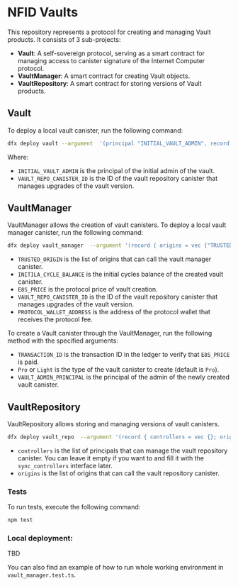 # NFID Vaults

This repository represents a protocol for creating and managing Vault products. It consists of 3 sub-projects:

- **Vault**: A self-sovereign protocol, serving as a smart contract for managing access to canister signature of the Internet Computer protocol.
- **VaultManager**: A smart contract for creating Vault objects.
- **VaultRepository**: A smart contract for storing versions of Vault products.

## Vault

To deploy a local vault canister, run the following command:

```bash
dfx deploy vault --argument  '(principal "INITIAL_VAULT_ADMIN", record { origins = vec {}; repo_canister = "VAULT_REPO_CANISTER_ID" })'
```
Where:

- `INITIAL_VAULT_ADMIN` is the principal of the initial admin of the vault.
- `VAULT_REPO_CANISTER_ID` is the ID of the vault repository canister that manages upgrades of the vault version.

## VaultManager

VaultManager allows the creation of vault canisters. To deploy a local vault manager canister, run the following command:

```bash
dfx deploy vault_manager  --argument '(record { origins = vec {"TRUSTED_ORIGIN";}; initial_cycles_balance = INITILA_CYCLE_BALANCE : nat; icp_price = E8S_PRICE : nat64; repo_canister_id = "VAULT_REPO_CANISTER_ID"; destination_address = "PROTOCOL_WALLET_ADDRESS" } )'
```

- `TRUSTED_ORIGIN` is the list of origins that can call the vault manager canister.
- `INITILA_CYCLE_BALANCE` is the initial cycles balance of the created vault canister.
- `E8S_PRICE` is the protocol price of vault creation.
- `VAULT_REPO_CANISTER_ID` is the ID of the vault repository canister that manages upgrades of the vault version.
- `PROTOCOL_WALLET_ADDRESS` is the address of the protocol wallet that receives the protocol fee.

To create a Vault canister through the VaultManager, run the following method with the specified arguments:

- `TRANSACTION_ID` is the transaction ID in the ledger to verify that `E8S_PRICE` is paid.
- `Pro` or `Light` is the type of the vault canister to create (default is `Pro`).
- `VAULT_ADMIN_PRINCIPAL` is the principal of the admin of the newly created vault canister.
## VaultRepository

VaultRepository allows storing and managing versions of vault canisters.
```bash
dfx deploy vault_repo  --argument '(record { controllers = vec {}; origins = vec {"http://localhost:4200";}; })'
```
- `controllers` is the list of principals that can manage the vault repository canister. You can leave it empty if you want to and fill it with the `sync_controllers` interface later.
- `origins` is the list of origins that can call the vault repository canister.

### Tests

To run tests, execute the following command:

```bash
npm test
```

### Local deployment:

TBD

You can also find an example of how to run whole working environment in `vault_manager.test.ts`.

